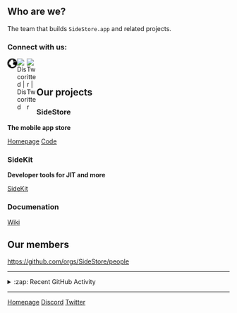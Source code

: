 <!-- 
Docs: How to use GitHub README and actions to auto-generate embedded content.
https://github.com/anuraghazra/github-readme-stats
https://www.youtube.com/watch?v=n6d4KHSKqGk
https://github.com/rahuldkjain/github-profile-readme-generator
 -->

## Who are we?

The team that builds `SideStore.app` and related projects.

### Connect with us:

<!--
[![Website](https://img.shields.io/website?label=sidestore.io&style=for-the-badge&url=https://sidestore.io)](https://sidestore.io)
[![Twitter Follow](https://img.shields.io/twitter/follow/sidestore_io?color=1DA1F2&logo=twitter&style=for-the-badge)](https://twitter.com/intent/follow?original_referer=https%3A%2F%2Fgithub.com%2Fsidestore&screen_name=sidestore)
[![GitHub Followers](https://img.shields.io/github/followers/sidestore?style=for-the-badge)]()
[![GitHub Sponsors](https://img.shields.io/github/sponsors/sidestore?style=for-the-badge
)]() 
-->

[<img align="left" alt="sidestore.io" width="22px" src="https://raw.githubusercontent.com/iconic/open-iconic/master/svg/globe.svg" />][website]
[<img align="left" alt="Discord | Discord" width="22px" src="https://cdn.jsdelivr.net/npm/simple-icons@v3/icons/discord.svg" />][discord]
[<img align="left" alt="Twitter | Twitter" width="22px" src="https://cdn.jsdelivr.net/npm/simple-icons@v3/icons/twitter.svg" />][twitter]

<br />
<br />

## Our projects

### SideStore

__The mobile app store__

[Homepage][website]
[Code][git.sidestore]

### SideKit

__Developer tools for JIT and more__

[SideKit][git.sidekit]

### Documenation

[Wiki][wiki]

## Our members

https://github.com/orgs/SideStore/people

---

<details>
  <summary>:zap: Recent GitHub Activity</summary>

<!--START_SECTION:activity-->
1. 🗣 Commented on [#170](https://github.com/SideStore/SideStore/issues/170) in [SideStore/SideStore](https://github.com/SideStore/SideStore)
2. 🗣 Commented on [#221](https://github.com/SideStore/SideStore/issues/221) in [SideStore/SideStore](https://github.com/SideStore/SideStore)
3. 🗣 Commented on [#221](https://github.com/SideStore/SideStore/issues/221) in [SideStore/SideStore](https://github.com/SideStore/SideStore)
4. 🎉 Merged PR [#5](https://github.com/SideStore/SideServer-for-Windows/pull/5) in [SideStore/SideServer-for-Windows](https://github.com/SideStore/SideServer-for-Windows)
5. 💪 Opened PR [#5](https://github.com/SideStore/SideServer-for-Windows/pull/5) in [SideStore/SideServer-for-Windows](https://github.com/SideStore/SideServer-for-Windows)
6. 🎉 Merged PR [#4](https://github.com/SideStore/SideServer-for-Windows/pull/4) in [SideStore/SideServer-for-Windows](https://github.com/SideStore/SideServer-for-Windows)
7. 💪 Opened PR [#4](https://github.com/SideStore/SideServer-for-Windows/pull/4) in [SideStore/SideServer-for-Windows](https://github.com/SideStore/SideServer-for-Windows)
8. 🎉 Merged PR [#3](https://github.com/SideStore/SideServer-for-Windows/pull/3) in [SideStore/SideServer-for-Windows](https://github.com/SideStore/SideServer-for-Windows)
9. 💪 Opened PR [#3](https://github.com/SideStore/SideServer-for-Windows/pull/3) in [SideStore/SideServer-for-Windows](https://github.com/SideStore/SideServer-for-Windows)
10. 🎉 Merged PR [#2](https://github.com/SideStore/SideServer-for-Windows/pull/2) in [SideStore/SideServer-for-Windows](https://github.com/SideStore/SideServer-for-Windows)
11. 💪 Opened PR [#2](https://github.com/SideStore/SideServer-for-Windows/pull/2) in [SideStore/SideServer-for-Windows](https://github.com/SideStore/SideServer-for-Windows)
12. ❌ Closed PR [#1](https://github.com/SideStore/SideServer-for-Windows/pull/1) in [SideStore/SideServer-for-Windows](https://github.com/SideStore/SideServer-for-Windows)
13. 💪 Opened PR [#1](https://github.com/SideStore/SideServer-for-Windows/pull/1) in [SideStore/SideServer-for-Windows](https://github.com/SideStore/SideServer-for-Windows)
14. ❗️ Opened issue [#249](https://github.com/SideStore/SideStore/issues/249) in [SideStore/SideStore](https://github.com/SideStore/SideStore)
15. ❗️ Closed issue [#2](https://github.com/SideStore/SideServer-for-Linux/issues/2) in [SideStore/SideServer-for-Linux](https://github.com/SideStore/SideServer-for-Linux)
16. 🗣 Commented on [#2](https://github.com/SideStore/SideServer-for-Linux/issues/2) in [SideStore/SideServer-for-Linux](https://github.com/SideStore/SideServer-for-Linux)
17. 🎉 Merged PR [#1](https://github.com/SideStore/assets/pull/1) in [SideStore/assets](https://github.com/SideStore/assets)
18. 💪 Opened PR [#1](https://github.com/SideStore/assets/pull/1) in [SideStore/assets](https://github.com/SideStore/assets)
19. 🗣 Commented on [#2](https://github.com/SideStore/SideServer-for-Linux/issues/2) in [SideStore/SideServer-for-Linux](https://github.com/SideStore/SideServer-for-Linux)
20. 🗣 Commented on [#2](https://github.com/SideStore/SideServer-for-Linux/issues/2) in [SideStore/SideServer-for-Linux](https://github.com/SideStore/SideServer-for-Linux)
<!--END_SECTION:activity-->

</details>

---

[Homepage][patreon] [Discord][discord] [Twitter][twitter]

<!--
- [Patreon][patreon]
- [OpenCollective][opencollective]
- [YouTube][youtube]
-->

[website]: https://sidestore.io
[wiki]: https://wiki.sidestore.io
[twitter]: https://twitter.com/sidestore_io
[discord]: https://discord.gg/CacsuuzsBq
[youtube]: https://youtube.com/TODO
[patreon]: https://www.patreon.com/SideStore
[opencollective]: https://opencollective.com/TODO
[git.sidestore]: https://github.com/SideStore/SideStore/
[git.sidekit]: https://github.com/SideStore/SideKit

